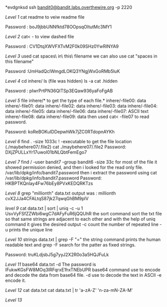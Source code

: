 *evdgnksd
ssh bandit0@bandit.labs.overthewire.org -p 2220

*Level 1*
cat readme to veiw readme file

Password : boJ9jbbUNNfktd78OOpsqOltutMc3MY1

*Level 2*
cat< - to view dashed file

Password : CV1DtqXWVFXTvM2F0k09SHz0YwRINYA9

*Level 3*
used cat spaces\ in\ this\ filename
we can also use cat "spaces in this filename"

Password :UmHadQclWmgdLOKQ3YNgjWxGoRMb5luK

*Level 4*
cd inhere/
ls (file was hidden)
ls -a
cat .hidden

Password : pIwrPrtPN36QITSp3EQaw936yaFoFgAB

*Level 5*
file inhere/* to get the type of each file.*
inhere/-file00: data
inhere/-file01: data
inhere/-file02: data
inhere/-file03: data
inhere/-file04: data
inhere/-file05: data
inhere/-file06: data
inhere/-file07: ASCII text
inhere/-file08: data
inhere/-file09: data
then used cat< -file07 to read password.

Password: koReBOKuIDDepwhWk7jZC0RTdopnAYKh

*Level 6*
find . -size 1033c ! -executable
to get the file location (./maybehere07/.file2)
cat ./maybehere07/.file2
Password: DXjZPULLxYr17uwoI01bNLQbtFemEgo7

*Level 7*
find / -user bandit7 -group bandit6 -size 33c for most of the file it showed permission denied, and then i looked for the read only file.
/var/lib/dpkg/info/bandit7.password
then i extract the password using cat /var/lib/dpkg/info/bandit7.password
Password: HKBPTKQnIay4Fw76bEy8PVxKEDQRKTzs

*Level 8*
grep "millionth" data.txt
output was : millionth       cvX2JJa4CFALtqS87jk27qwqGhBM9plV

*level 9*
cat data.txt | sort | uniq -c -u
      1 UsvVyFSfZZWbi6wgC7dAFyFuR6jQQUhR
the sort command sort the txt file so that same strings are adjacent to each other and with the help of uniq command it gives the desired output
-c count the number of repeated line
-u prints the unique line

*Level 10*
strings data.txt | grep -F "=" 
the string command prints the human readable text and grep -F search for the patter as fixed strings.

Password: truKLdjsbJ5g7yyJ2X2R0o3a5HQJFuLk

*Level 11*
base64 data.txt -d
The password is IFukwKGsFW8MOq3IRFqrxE1hxTNEbUPR
base64 command use to encode and decode the data from base64 file.
-d use to decode the text in ASCII
-e encode it.

*Level 12*
cat data.txt
cat data.txt | tr 'a-zA-Z' 'n-za-mN-ZA-M'

*Level 13*
